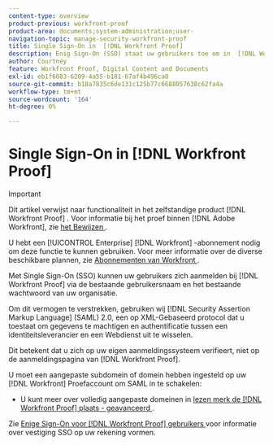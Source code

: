 ```yaml
---
content-type: overview
product-previous: workfront-proof
product-area: documents;system-administration;user-
navigation-topic: manage-security-workfront-proof
title: Single Sign-On in  [!DNL Workfront Proof]
description: Enig Sign-On (SSO) staat uw gebruikers toe om in  [!DNL Workfront Proof]  het gebruiken van bestaande gebruikersbenaming en wachtwoord van uw organisatie te registreren.
author: Courtney
feature: Workfront Proof, Digital Content and Documents
exl-id: eb1f6883-6209-4a55-b181-67af4b496ca0
source-git-commit: b18a7835c6de131c125b77c6688057638c62fa4a
workflow-type: tm+mt
source-wordcount: '164'
ht-degree: 0%

---
```


# Single Sign-On in [!DNL Workfront Proof]

>[!IMPORTANT]
>
>Dit artikel verwijst naar functionaliteit in het zelfstandige product [!DNL Workfront Proof] . Voor informatie bij het proef binnen [!DNL Adobe Workfront], zie [ het Bewijzen ](../../../review-and-approve-work/proofing/proofing.md).

U hebt een [!UICONTROL Enterprise] [!DNL Workfront] -abonnement nodig om deze functie te kunnen gebruiken. Voor meer informatie over de diverse beschikbare plannen, zie [ Abonnementen van Workfront ](https://business.adobe.com/products/workfront/pricing.html).

Met Single Sign-On (SSO) kunnen uw gebruikers zich aanmelden bij [!DNL Workfront Proof] via de bestaande gebruikersnaam en het bestaande wachtwoord van uw organisatie.

Om dit vermogen te verstrekken, gebruiken wij [!DNL Security Assertion Markup Language] (SAML) 2.0, een op XML-Gebaseerd protocol dat u toestaat om gegevens te machtigen en authentificatie tussen een identiteitsleverancier en een Webdienst uit te wisselen.

Dit betekent dat u zich op uw eigen aanmeldingssysteem verifieert, niet op de aanmeldingspagina van [!DNL Workfront Proof].

U moet een aangepaste subdomein of domein hebben ingesteld op uw [!DNL Workfront] Proefaccount om SAML in te schakelen:

<!--* Custom sub-domains are free to set up. See our [Configure a branded domain in Workfront Proof](../../../workfront-proof/wp-acct-admin/branding/configure-branded-domain-in-wp.md) for more information.-->
* U kunt meer over volledig aangepaste domeinen in [ lezen merk de  [!DNL Workfront Proof]  plaats - geavanceerd ](../../../workfront-proof/wp-acct-admin/branding/brand-wp-site-advanced.md).

Zie [ Enige Sign-On voor  [!DNL Workfront Proof]  gebruikers ](../../../workfront-proof/wp-acct-admin/account-settings/configure-sso-for-wp-users.md) voor informatie over vestiging SSO op uw rekening vormen.
